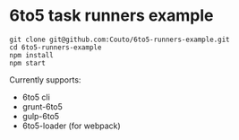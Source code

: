 # 6to5 task runners example

```
git clone git@github.com:Couto/6to5-runners-example.git
cd 6to5-runners-example
npm install
npm start
```

Currently supports:
 * 6to5 cli
 * grunt-6to5
 * gulp-6to5
 * 6to5-loader (for webpack)

